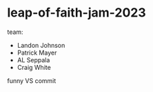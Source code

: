 # leap-of-faith-jam-2023
team:
- Landon Johnson
- Patrick Mayer
- AL Seppala
- Craig White

funny VS commit